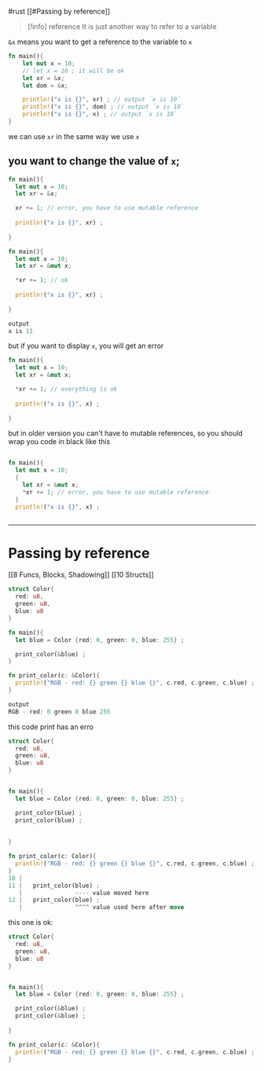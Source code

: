 #rust 
[[#Passing by reference]]


>[!info] reference
>It is just another way to refer to a variable


`&x` means you want to get a reference to the variable to `x`
```rust
fn main(){
	let mut x = 10;
	// let x = 10 ; it will be ok
	let xr = &x;
	let dom = &x;

	println!("x is {}", xr) ; // output `x is 10`
	println!("x is {}", dom) ; // output `x is 10`
	println!("x is {}", x) ; // output `x is 10`
}
```
we can use `xr` in the same way we use `x`

## you want to change the value of `x`;
```rust
fn main(){
  let mut x = 10;
  let xr = &x;

  xr += 1; // error, you have to use mutable reference
 
  println!("x is {}", xr) ;
  
}
```

```rust
fn main(){
  let mut x = 10;
  let xr = &mut x;

  *xr += 1; // ok
 
  println!("x is {}", xr) ;
  
}

output
x is 11
```


but if you want to display `x`, you will get an error
```rust
fn main(){
  let mut x = 10;
  let xr = &mut x;

  *xr += 1; // everything is ok
 
  println!("x is {}", x) ;
  
}

```

but in older version you can't have to mutable references, so you should wrap you code in black like this

```rust

fn main(){
  let mut x = 10;
  {
    let xr = &mut x;
    *xr += 1; // error, you have to use mutable reference
  }
  println!("x is {}", x) ;
  
```


-----
# Passing by reference
[[8 Funcs, Blocks, Shadowing]]
[[10 Structs]]

```rust
struct Color{
  red: u8,
  green: u8,
  blue: u8
}

fn main(){
  let blue = Color {red: 0, green: 0, blue: 255} ;

  print_color(&blue) ;
}

fn print_color(c: &Color){
  println!("RGB - red: {} green {} blue {}", c.red, c.green, c.blue) ;
}

output
RGB - red: 0 green 0 blue 255
```

this code print has an erro
```rust
struct Color{
  red: u8,
  green: u8,
  blue: u8
}


fn main(){
  let blue = Color {red: 0, green: 0, blue: 255} ;

  print_color(blue) ;
  print_color(blue) ; 
  
  
}

fn print_color(c: Color){
  println!("RGB - red: {} green {} blue {}", c.red, c.green, c.blue) ;
}
10 |
11 |   print_color(blue) ;
   |               ---- value moved here
12 |   print_color(blue) ;
   |               ^^^^ value used here after move
```

this one is ok:
```rust
struct Color{
  red: u8,
  green: u8,
  blue: u8
}


fn main(){
  let blue = Color {red: 0, green: 0, blue: 255} ;

  print_color(&blue) ;
  print_color(&blue) ;
    
}

fn print_color(c: &Color){
  println!("RGB - red: {} green {} blue {}", c.red, c.green, c.blue) ;
}

```




